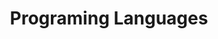 ---
title: Programing Languages
weight: 20
partial: about/programing-languages.html
is_about: true
---